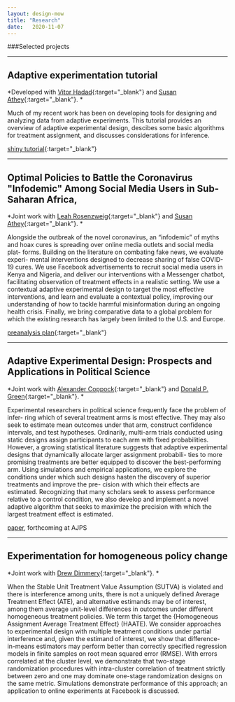 ```yaml
---
layout: design-mow
title: "Research"
date:   2020-11-07
---
```


###Selected projects

----

## Adaptive experimentation tutorial

*Developed with [Vitor Hadad](https://scholar.google.com/citations?user=lTmDo34AAAAJ&hl=en){:target="_blank"} and [Susan Athey](https://athey.people.stanford.edu/){:target="_blank"}. *

Much of my recent work has been on developing tools for designing and analyzing data from adaptive experiments. This tutorial provides an overview of adaptive experimental design, descibes some basic algorithms for treatment assignment, and discusses considerations for inference. 

[shiny tutorial](https://mollyow.shinyapps.io/adaptive){:target="_blank"}

----

## Optimal Policies to Battle the Coronavirus "Infodemic" Among Social Media Users in Sub-Saharan Africa, 

*Joint work with [Leah Rosenzweig](https://leahrrosenzweig.com/){:target="_blank"} and [Susan Athey](https://athey.people.stanford.edu/){:target="_blank"}. *

Alongside the outbreak of the novel coronavirus, an “infodemic” of myths
and hoax cures is spreading over online media outlets and social media plat-
forms. Building on the literature on combating fake news, we evaluate experi-
mental interventions designed to decrease sharing of false COVID-19 cures.
We use Facebook advertisements to recruit social media users in Kenya and
Nigeria, and deliver our interventions with a Messenger chatbot, facilitating
observation of treatment effects in a realistic setting.  We use a contextual
adaptive experimental design to target the most effective interventions, and
learn and evaluate a contextual policy, improving our understanding of how
to tackle harmful misinformation during an ongoing health crisis. Finally, we
bring comparative data to a global problem for which the existing research has
largely been limited to the U.S. and Europe. 

[preanalysis plan](https://osf.io/cqu4w/){:target="_blank"}

----

## Adaptive Experimental Design: Prospects and Applications in Political Science

*Joint work with [Alexander Coppock](https://alexandercoppock.com/){:target="_blank"} and [Donald P. Green](https://sites.google.com/site/donaldpgreen/){:target="_blank"}. *

Experimental researchers in political science frequently face the problem of infer- ring which of several treatment arms is most effective. They may also seek to estimate mean outcomes under that arm, construct confidence intervals, and test hypotheses. Ordinarily, multi-arm trials conducted using static designs assign participants to each arm with fixed probabilities. However, a growing statistical literature suggests that adaptive experimental designs that dynamically allocate larger assignment probabili- ties to more promising treatments are better equipped to discover the best-performing arm. Using simulations and empirical applications, we explore the conditions under which such designs hasten the discovery of superior treatments and improve the pre- cision with which their effects are estimated. Recognizing that many scholars seek to assess performance relative to a control condition, we also develop and implement a novel adaptive algorithm that seeks to maximize the precision with which the largest treatment effect is estimated.

[paper](http://dx.doi.org/10.2139/ssrn.3364402), forthcoming at AJPS

----

## Experimentation for homogeneous policy change

*Joint work with [Drew Dimmery](https://ddimmery.com/){:target="_blank"}. *

When the Stable Unit Treatment Value Assumption (SUTVA) is violated and there is interference among units, there is not a uniquely defined Average Treatment Effect (ATE), and alternative estimands may be of interest, among them average unit-level differences in outcomes under different homogeneous treatment policies. We term this target the {Homogeneous Assignment Average Treatment Effect} (HAATE). We consider approaches to experimental design with multiple treatment conditions under partial interference and, given the estimand of interest, we show that difference-in-means estimators may perform better than correctly specified regression models in finite samples on root mean squared error (RMSE). With errors correlated at the cluster level, we demonstrate that two-stage randomization procedures with intra-cluster correlation of treatment strictly between zero and one may dominate one-stage randomization designs on the same metric. Simulations demonstrate performance of this approach; an application to online experiments at Facebook is discussed. 






